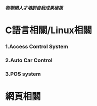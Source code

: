 ##### 物聯網人才培訓自我成果檢視

# C語言相關/Linux相關

### 1.Access Control System


### 2.Auto Car Control


### 3.POS system

# 網頁相關
